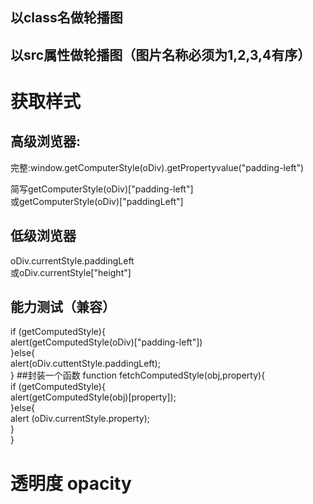 ## 以class名做轮播图
## 以src属性做轮播图（图片名称必须为1,2,3,4有序）

# 获取样式
## 高级浏览器:
完整:window.getComputerStyle(oDiv).getPropertyvalue("padding-left")  

简写getComputerStyle(oDiv)["padding-left"]  
或getComputerStyle(oDiv)["paddingLeft"]

## 低级浏览器 
oDiv.currentStyle.paddingLeft  
或oDiv.currentStyle["height"]

## 能力测试（兼容）
if (getComputedStyle){  
    alert(getComputedStyle(oDiv)["padding-left"])  
}else{  
    alert(oDiv.cuttentStyle.paddingLeft);  
}
##封装一个函数
 function fetchComputedStyle(obj,property){  
            if (getComputedStyle){    
                alert(getComputedStyle(obj)[property]);     
            }else{    
                alert  (oDiv.currentStyle.property);     
            }  
        }  
# 透明度 opacity

